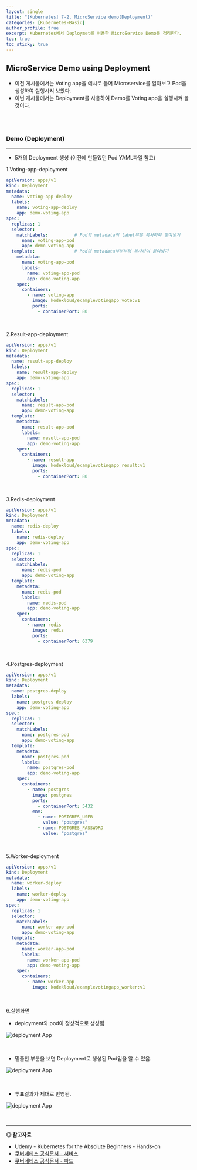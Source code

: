 ```yaml
---
layout: single
title: "[Kubernetes] 7-2. MicroService demo(Deployment)"
categories: [Kubernetes-Basic]
author_profile: true
excerpt: Kubernetes에서 Deploymet를 이용한 MicroService Demo를 정리한다. 
toc: true
toc_sticky: true
---
```


## MicroService Demo using Deployment

- 이전 게시물에서는 Voting app을 예시로 들어 Microservice를 알아보고 Pod을 생성하여 실행시켜 보았다.
- 이번 게시물에서는 Deployment를 사용하여 Demo를 Voting app을 실행시켜 볼 것이다.

<br>
<br>

### Demo (Deployment)
---------------------
- 5개의 Deployment 생성 (이전에 만들었던 Pod YAML파일 참고)

1.Voting-app-deployment

```yml
apiVersion: apps/v1
kind: Deployment
metadata:
  name: voting-app-deploy
  labels:
    name: voting-app-deploy
    app: demo-voting-app
spec:
  replicas: 1
  selector:
    matchLabels:          # Pod의 metadata의 label부분 복사하여 붙여넣기
      name: voting-app-pod
      app: demo-voting-app
  template:               # Pod의 metadata부분부터 복사하여 붙여넣기
    metadata:
      name: voting-app-pod
      labels:
        name: voting-app-pod
        app: demo-voting-app
    spec:
      containers:
        - name: voting-app
          image: kodekloud/examplevotingapp_vote:v1
          ports:
            - containerPort: 80
```
<br>

2.Result-app-deployment

```yml
apiVersion: apps/v1
kind: Deployment
metadata:
  name: result-app-deploy
  labels:
    name: result-app-deploy
    app: demo-voting-app
spec:
  replicas: 1
  selector:
    matchLabels:
      name: result-app-pod
      app: demo-voting-app
  template:
    metadata:
      name: result-app-pod
      labels:
        name: result-app-pod
        app: demo-voting-app
    spec:
      containers:
        - name: result-app
          image: kodekloud/examplevotingapp_result:v1
          ports:
            - containerPort: 80
```
<br>

3.Redis-deployment

```yml
apiVersion: apps/v1
kind: Deployment
metadata:
  name: redis-deploy
  labels:
    name: redis-deploy
    app: demo-voting-app
spec:
  replicas: 1
  selector:
    matchLabels:
      name: redis-pod
      app: demo-voting-app
  template:
    metadata:
      name: redis-pod
      labels:
        name: redis-pod
        app: demo-voting-app
    spec:
      containers:
        - name: redis
          image: redis
          ports:
            - containerPort: 6379
```
<br>

4.Postgres-deployment

```yml
apiVersion: apps/v1
kind: Deployment
metadata:
  name: postgres-deploy
  labels:
    name: postgres-deploy
    app: demo-voting-app
spec:
  replicas: 1
  selector:
    matchLabels:
      name: postgres-pod
      app: demo-voting-app
  template:
    metadata:
      name: postgres-pod
      labels:
        name: postgres-pod
        app: demo-voting-app
    spec:
      containers:
        - name: postgres
          image: postgres
          ports:
            - containerPort: 5432
          env:
            - name: POSTGRES_USER
              value: "postgres"
            - name: POSTGRES_PASSWORD
              value: "postgres"
```

<br>

5.Worker-deployment

```yml
apiVersion: apps/v1
kind: Deployment
metadata:
  name: worker-deploy
  labels:
    name: worker-deploy
    app: demo-voting-app
spec:
  replicas: 1
  selector:
    matchLabels:
      name: worker-app-pod
      app: demo-voting-app
  template:
    metadata:
      name: worker-app-pod
      labels:
        name: worker-app-pod
        app: demo-voting-app
    spec:
      containers:
        - name: worker-app
          image: kodekloud/examplevotingapp_worker:v1

```
<br>

6.실행화면

- deployment와 pod이 정상적으로 생성됨

![deployment App](/assets/img/kubernetes/7_microservice_7.png)

<br>

- 밑줄친 부분을 보면 Deployment로 생성된 Pod임을 알 수 있음.

![deployment App](/assets/img/kubernetes/7_microservice_8.png)

<br>

- 투표결과가 제대로 반영됨.

![deployment App](/assets/img/kubernetes/7_microservice_9.png)

<br>


------------------
**◎ 참고자료**

- Udemy - Kubernetes for the Absolute Beginners - Hands-on
- [쿠버네티스 공식문서 - 서비스](https://kubernetes.io/ko/docs/concepts/services-networking/service/)
- [쿠버네티스 공식문서 - 파드](https://kubernetes.io/ko/docs/concepts/workloads/pods/)